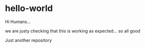 # hello-world

Hi Humans...

we are justy checking that this is working as expected... so all good 








Just another repository
